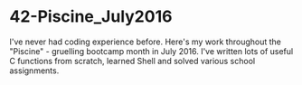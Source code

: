 # 42-Piscine_July2016
I've never had coding experience before. Here's my work throughout the "Piscine" - gruelling bootcamp month in July 2016. I've written lots of useful C functions from scratch, learned Shell and solved various school assignments.
